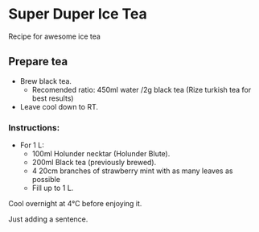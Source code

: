 # Super Duper Ice Tea
Recipe for awesome ice tea

## Prepare tea
- Brew black tea.
  - Recomended ratio: 450ml water /2g black tea (Rize turkish tea for best results)
- Leave cool down to RT.

### Instructions:
- For 1 L:
  - 100ml Holunder necktar (Holunder Blute).
  - 200ml Black tea (previously brewed).
  - 4 20cm branches of strawberry mint with as many leaves as possible
  - Fill up to 1 L.

Cool overnight at 4°C before enjoying it.

Just adding a sentence.
